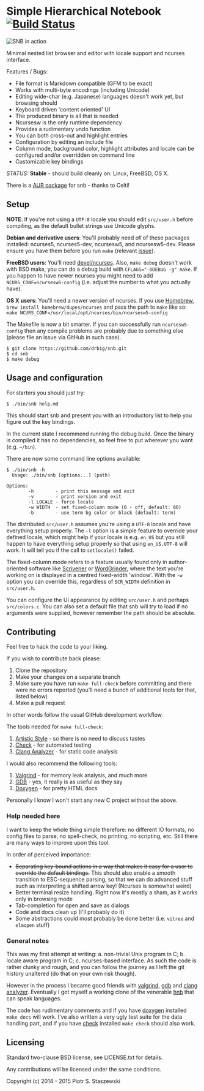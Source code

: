 # Simple Hierarchical Notebook [![Build Status](https://travis-ci.org/drbig/snb.svg?branch=master)](https://travis-ci.org/drbig/snb)

![SNB in action](https://raw.github.com/drbig/snb/master/snb.png)

Minimal nested list browser and editor with locale support and ncurses interface.

Features / Bugs:

- File format is Markdown compatible (GFM to be exact)
- Works with multi-byte encodings (including Unicode)
- Editing wide-char (e.g. Japanese) languages doesn't work yet, but browsing should
- Keyboard driven 'content oriented' UI
- The produced binary is all that is needed
- Ncursesw is the only runtime dependency
- Provides a rudimentary undo function
- You can both cross-out and highlight entries
- Configuration by editing an include file
- Column mode, background color, highlight attributes and locale can be configured and/or overridden on command line
- Customizable key bindings

*STATUS:* **Stable** - should build cleanly on: Linux, FreeBSD, OS X.

There is a [AUR package](https://aur.archlinux.org/packages/snb-git/) for snb - thanks to Celti!

## Setup

**NOTE**: If you're not using a `UTF-8` locale you should edit `src/user.h` before compiling, as the default bullet strings use Unicode glyphs.

**Debian and derivative users**: You'll probably need *all* of these packages installed: ncurses5, ncurses5-dev, ncursesw5, and ncursesw5-dev. Please ensure you have them before you run `make` (relevant [issue](https://github.com/drbig/snb/issues/2)).

**FreeBSD users**: You'll need [devel/ncurses](http://www.freshports.org/devel/ncurses). Also, `make debug` doesn't work with BSD make, you can do a debug build with `CFLAGS="-DDEBUG -g" make`. If you happen to have newer ncurses you might need to add `NCURS_CONF=ncursesw6-config` (i.e. adjust the number to what you actually have).

**OS X users**: You'll need a newer version of ncurses. If you use [Homebrew](http://brew.sh), `brew install homebrew/dupes/ncurses` and pass the path to `make` like so: `make NCURS_CONF=/usr/local/opt/ncurses/bin/ncursesw5-config`

The Makefile is now a bit smarter. If you can successfully run `ncursesw5-config` then any compile problems are probably due to something else (please file an issue via GitHub in such case).

    $ git clone https://github.com/drbig/snb.git
    $ cd snb
    $ make debug

## Usage and configuration

For starters you should just try:

    $ ./bin/snb help.md

This should start snb and present you with an introductory list to help you figure out the key bindings.

In the current state I recommend running the debug build. Once the binary is compiled it has no dependencies, so feel free to put wherever you want (e.g. `~/bin`).

There are now some command line options available:

    $ ./bin/snb -h
      Usage: ./bin/snb [options...] (path)
    
    Options:
            -h        - print this message and exit
            -v        - print version and exit
            -l LOCALE - force locale
            -w WIDTH  - set fixed-column mode (0 - off, default: 80)
            -b        - use term bg color or black (default: term)

The distributed `src/user.h` assumes you're using a `UTF-8` locale and have everything setup properly. The `-l` option is a simple feature to override your defined locale, which might help if your locale is e.g. `en_US` but you still happen to have everything setup properly so that using `en_US.UTF-8` will work. It will tell you if the call to `setlocale()` failed.

The fixed-column mode refers to a feature usually found only in author-oriented software like [Scrivener](http://www.literatureandlatte.com/scrivener.php) or [WordGrinder](http://wordgrinder.sourceforge.net/), where the text you're working on is displayed in a centred fixed-width 'window'. With the `-w` option you can override this, regardless of `SCR_WIDTH` definition in `src/user.h`.

You can configure the UI appearance by editing `src/user.h` and perhaps `src/colors.c`. You can also set a default file that snb will try to load if no arguments were supplied, however remember the path should be absolute.

## Contributing

Feel free to hack the code to your liking.

If you wish to contribute back please:

1. Clone the repository
2. Make your changes on a separate branch
3. Make sure you have run `make full-check` before committing and there were no errors reported (you'll need a bunch of additional tools for that, listed below)
4. Make a pull request

In other words follow the usual GitHub development workflow.

The tools needed for `make full-check`:

1. [Artistic Style](http://astyle.sourceforge.net/) - so there is no need to discuss tastes
2. [Check](http://check.sourceforge.net/) - for automated testing
3. [Clang Analyzer](http://clang-analyzer.llvm.org/) - for static code analysis

I would also recommend the following tools:

1. [Valgrind](http://valgrind.org/) - for memory leak analysis, and much more
2. [GDB](http://www.gnu.org/software/gdb/) - yes, it really is as useful as they say
3. [Doxygen](http://www.stack.nl/~dimitri/doxygen/) - for pretty HTML docs

Personally I know I won't start any new C project without the above.

### Help needed here

I want to keep the whole thing simple therefore: no different IO formats, no config files to parse, no spell-check, no printing, no scripting, etc. Still there are many ways to improve upon this tool.

In order of perceived importance:

- ~~Separating key-bound actions in a way that makes it easy for a user to override the default bindings.~~ This should also enable a smooth transition to ESC-sequence parsing, so that we can do advanced stuff such as interpreting a shifted arrow key! (Ncurses is somewhat weird)
- Better terminal resize handling. Right now it's mostly a sham, as it works only in browsing mode
- Tab-completion for open and save as dialogs
- Code and docs clean up (I'll probably do it)
- Some abstractions could most probably be done better (i.e. `vitree` and `elmopen` stuff)

### General notes

This was my first attempt at writing: a. non-trivial Unix program in C; b. locale aware program in C; c. ncurses-based interface. As such the code is rather clunky and rough, and you can follow the journey as I left the git history unaltered (do that on your own risk though).

However in the process I became good friends with [valgrind](http://valgrind.org/), [gdb](http://www.gnu.org/software/gdb/) and [clang analyzer](http://clang-analyzer.llvm.org/). Eventually I got myself a working clone of the venerable [hnb](http://hnb.sourceforge.net/) that can speak languages.

The code has rudimentary comments and if you have [doxygen](http://www.stack.nl/~dimitri/doxygen/) installed `make docs` will work. I've also written a very ugly test suite for the data handling part, and if you have [check](http://check.sourceforge.net/) installed `make check` should also work.

## Licensing

Standard two-clause BSD license, see LICENSE.txt for details.

Any contributions will be licensed under the same conditions.

Copyright (c) 2014 - 2015 Piotr S. Staszewski
